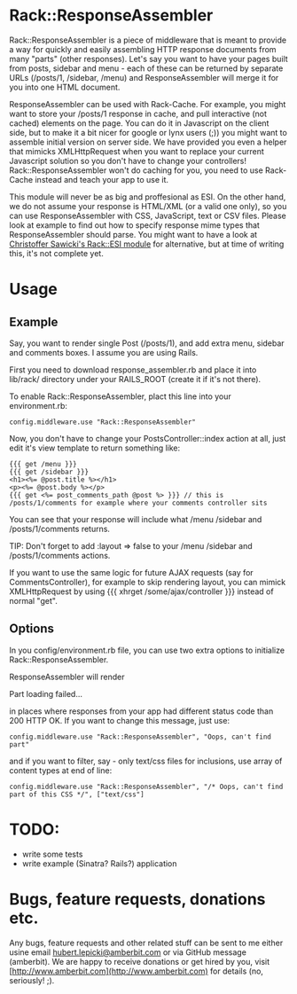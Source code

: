 Rack::ResponseAssembler
=======================

Rack::ResponseAssembler is a piece of middleware that is meant to provide a way for quickly and easily assembling HTTP response documents from many "parts" (other responses). Let's say you want to have your pages built from posts, sidebar and menu - each of these can be returned by separate URLs (/posts/1, /sidebar, /menu) and ResponseAssembler will merge it for you into one HTML document.

ResponseAssembler can be used with Rack-Cache. For example, you might want to store your /posts/1 response in cache, and pull interactive (not cached) elements on the page. You can do it in Javascript on the client side, but to make it a bit nicer for google or lynx users (;)) you might want to assemble initial version on server side. We have provided you even a helper that mimicks XMLHttpRequest when you want to replace your current Javascript solution so you don't have to change your controllers! Rack::ResponseAssembler won't do caching for you, you need to use Rack-Cache instead and teach your app to use it.

This module will never be as big and proffesional as ESI. On the other hand, we do not assume your response is HTML/XML (or a valid one only), so you can use ResponseAssembler with CSS, JavaScript, text or CSV files. Please look at example to find out how to specify response mime types that ResponseAssembler should parse. You might want to have a look at [Christoffer Sawicki's Rack::ESI module](http://github.com/Qerub/rack-esi/tree/master) for alternative, but at time of writing this, it's not complete yet.


Usage
=====

Example
-------

Say, you want to render single Post (/posts/1), and add extra menu, sidebar and comments boxes.
I assume you are using Rails.

First you need to download response_assembler.rb and place it into lib/rack/ directory under your RAILS_ROOT (create it if it's not there).

To enable Rack::ResponseAssembler, plact this line into your environment.rb:
    
    config.middleware.use "Rack::ResponseAssembler"

Now, you don't have to change your PostsController::index action at all, just edit it's view template to return something like:

    {{{ get /menu }}}
    {{{ get /sidebar }}}
    <h1><%= @post.title %></h1>
    <p><%= @post.body %></p>
    {{{ get <%= post_comments_path @post %> }}} // this is /posts/1/comments for example where your comments controller sits

You can see that your response will include what /menu /sidebar and /posts/1/comments returns.

TIP: Don't forget to add :layout => false to your /menu /sidebar and /posts/1/comments actions.

If you want to use the same logic for future AJAX requests (say for CommentsController), for example to skip rendering layout, you can mimick XMLHttpRequest by using {{{ xhrget /some/ajax/controller }}} instead of normal "get".

Options
-------

In you config/environment.rb file, you can use two extra options to initialize Rack::ResponseAssembler. 

ResponseAssembler will render <p>Part loading failed...</p> in places where responses from your app had different status code than 200 HTTP OK. If you want to change this message, just use:

    config.middleware.use "Rack::ResponseAssembler", "Oops, can't find part"

and if you want to filter, say - only text/css files for inclusions, use array of content types at end of line:

    config.middleware.use "Rack::ResponseAssembler", "/* Oops, can't find part of this CSS */", ["text/css"]

TODO:
=====

* write some tests
* write example (Sinatra? Rails?) application

Bugs, feature requests, donations etc.
======================================

Any bugs, feature requests and other related stuff can be sent to me either usine email hubert.lepicki@amberbit.com or via GitHub message (amberbit). We are happy to receive donations or get hired by you, visit [http://www.amberbit.com](http://www.amberbit.com) for details (no, seriously! ;).

